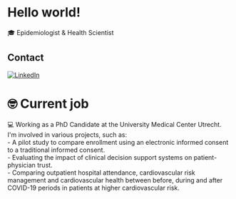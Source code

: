 # Hello world!
🎓 Epidemiologist & Health Scientist

## Contact 
[![LinkedIn](https://img.shields.io/badge/LinkedIn-Profile-blue)](https://www.linkedin.com/in/anna-zondag-890627ba/)

# 🤓 Current job
💻 Working as a PhD Candidate at the University Medical Center Utrecht. I'm involved in various projects, such as: <br>
    - A pilot study to compare enrollment using an electronic informed consent to a traditional informed consent. <br>
    - Evaluating the impact of clinical decision support systems on patient-physician trust.  <br>
    - Comparing outpatient hospital attendance, cardiovascular risk management and cardiovascular health between before, during and after COVID-19 periods in patients at higher cardiovascular risk.

